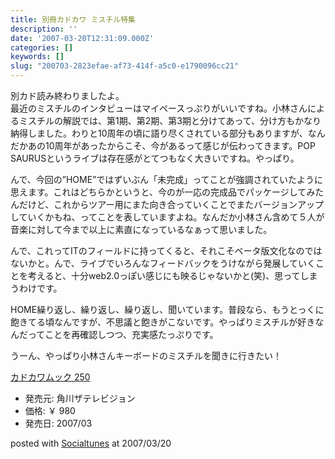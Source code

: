 ```yaml
---
title: 別冊カドカワ ミスチル特集
description: ''
date: '2007-03-20T12:31:09.000Z'
categories: []
keywords: []
slug: "200703-2823efae-af73-414f-a5c0-e1790096cc21"
---
```

別カド読み終わりましたよ。  
最近のミスチルのインタビューはマイペースっぷりがいいですね。小林さんによるミスチルの解説では、第1期、第2期、第3期と分けてあって、分け方もかなり納得しました。わりと10周年の頃に語り尽くされている部分もありますが、なんだかあの10周年があったからこそ、今があるって感じが伝わってきます。POP SAURUSというライブは存在感がとてつもなく大きいですね。やっぱり。

んで、今回の”HOME”ではずいぶん「未完成」ってことが強調されていたように思えます。これはどちらかというと、今のが一応の完成品でパッケージしてみたんだけど、これからツアー用にまた向き合っていくことでまたバージョンアップしていくかもね、ってことを表していますよね。なんだか小林さん含めて５人が音楽に対して今まで以上に素直になっているなぁって思いました。

んで、これってITのフィールドに持ってくると、それこそベータ版文化なのではないかと。んで、ライブでいろんなフィードバックをうけながら発展していくことを考えると、十分web2.0っぽい感じにも映るじゃないかと(笑)、思ってしまうわけです。

HOME繰り返し、繰り返し、繰り返し、聞いています。普段なら、もうとっくに飽きてる頃なんですが、不思議と飽きがこないです。やっぱりミスチルが好きなんだってことを再確認しつつ、充実感たっぷりです。

うーん、やっぱり小林さんキーボードのミスチルを聞きに行きたい！

[カドカワムック 250](http://www.amazon.co.jp/exec/obidos/ASIN/4048944886/mrchildrenonl-22/ref=nosim "カドカワムック 250")

*   発売元: 角川ザテレビジョン
*   価格: ￥ 980
*   発売日: 2007/03

posted with [Socialtunes](http://socialtunes.net) at 2007/03/20